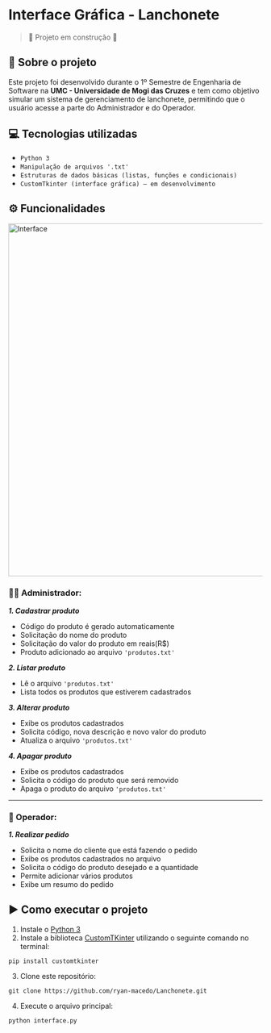 # Interface Gráfica - Lanchonete

> :construction: Projeto em construção :construction:

## 📌 Sobre o projeto
Este projeto foi desenvolvido durante o 1º Semestre de Engenharia de Software na **UMC - Universidade de Mogi das Cruzes** e tem como objetivo simular um sistema de gerenciamento de lanchonete, 
permitindo que o usuário acesse a parte do Administrador e do Operador.

## 💻 Tecnologias utilizadas
- `Python 3`
- `Manipulação de arquivos '.txt'`
- `Estruturas de dados básicas (listas, funções e condicionais)`
- `CustomTkinter (interface gráfica) – em desenvolvimento`

## ⚙️ Funcionalidades

<img src="https://github.com/user-attachments/assets/02563cca-88d0-4475-bd5a-8301e2feb29e" width=700 alt="Interface">

### 👨‍💼 Administrador:

***1. Cadastrar produto***  
  * Código do produto é gerado automaticamente
  * Solicitação do nome do produto
  * Solicitação do valor do produto em reais(R$)
  * Produto adicionado ao arquivo `'produtos.txt'`

***2. Listar produto***
   * Lê o arquivo `'produtos.txt'`
   * Lista todos os produtos que estiverem cadastrados  
     
***3. Alterar produto***
   * Exibe os produtos cadastrados
   * Solicita código, nova descrição e novo valor do produto
   * Atualiza o arquivo `'produtos.txt'`
     
***4. Apagar produto***
   * Exibe os produtos cadastrados
   * Solicita o código do produto que será removido
   * Apaga o produto do arquivo `'produtos.txt'`

---

### 🛒 Operador:

***1. Realizar pedido***
* Solicita o nome do cliente que está fazendo o pedido
* Exibe os produtos cadastrados no arquivo
* Solicita o código do produto desejado e a quantidade
* Permite adicionar vários produtos
* Exibe um resumo do pedido

## ▶️ Como executar o projeto
1. Instale o [Python 3](https://www.python.org/downloads/)
2. Instale a biblioteca [CustomTKinter](https://customtkinter.tomschimansky.com/documentation/) utilizando o seguinte comando no terminal:
```
pip install customtkinter
```
3. Clone este repositório:
```
git clone https://github.com/ryan-macedo/Lanchonete.git
```
4. Execute o arquivo principal:
```
python interface.py
```
